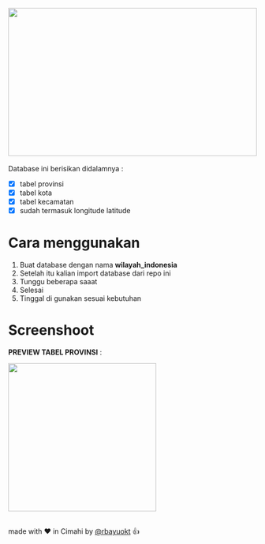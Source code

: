 <img src="cover.png" style="object-fit:contain;width:100%;height:300px" /><br><br>
Database ini berisikan didalamnya :

- [x] tabel provinsi
- [x] tabel kota
- [x] tabel kecamatan
- [x] sudah termasuk longitude latitude 

# Cara menggunakan
1. Buat database dengan nama **wilayah_indonesia**
2. Setelah itu kalian import database dari repo ini
3. Tunggu beberapa saaat
4. Selesai
5. Tinggal di gunakan sesuai kebutuhan


# Screenshoot
**PREVIEW TABEL PROVINSI** : <br>

<img src="db.png" width="300px" /><br><br>

made with :heart: in Cimahi by [@rbayuokt](https://www.instagram.com/rbayuokt/) :thumbsup:
